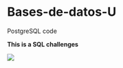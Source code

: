 # Bases-de-datos-U
PostgreSQL code
<p><b>This is a SQL challenges</b></p>

<img src="https://www.google.com/url?sa=i&url=https%3A%2F%2Fes.wikipedia.org%2Fwiki%2FPostgreSQL&psig=AOvVaw2C-xAs-FhBchEl1LKp8dz4&ust=1627325016925000&source=images&cd=vfe&ved=0CAoQjRxqFwoTCNCt5Z7w_vECFQAAAAAdAAAAABAD"> 
